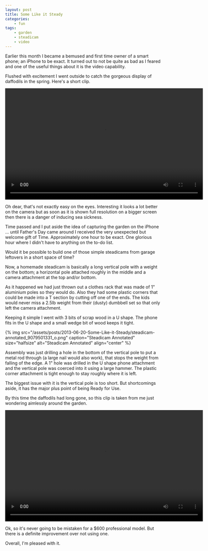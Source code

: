 ```yaml
---
layout: post
title: Some Like it Steady
categories:
    - fun
tags:
    - garden
    - steadicam
    - video
---
```


Earlier this month I became a bemused and first time owner of a smart phone; an iPhone to be exact. It turned out to not be quite as bad as I feared and one of the useful things about it is the video capability.

Flushed with excitement I went outside to catch the gorgeous display of daffodils in the spring. Here's a short clip.

<video width="640" height="360" controls>
  <source src="/assets/posts/2013-06-20-Some-Like-it-Steady/nosteadicamtest_9082503857.mp4" type="video/mp4">
  Your browser does not support the video tag.
</video>

Oh dear, that's not exactly easy on the eyes. Interesting it looks a lot better on the camera but as soon as it is shown full resolution on a bigger screen then there is a danger of inducing sea sickness.

Time passed and I put aside the idea of capturing the garden on the iPhone ... until Father's Day came around I received the very unexpected but welcome gift of Time. Approximately one hour to be exact. One glorious hour where I didn't have to anything on the to-do list.

Would it be possible to build one of those simple steadicams from garage leftovers in a short space of time?

Now, a homemade steadicam is basically a long vertical pole with a weight on the bottom; a horizontal pole attached roughly in the middle and a camera attachment at the top and/or bottom.

As it happened we had just thrown out a clothes rack that was made of 1" aluminium poles so they would do. Also they had some plastic corners that could be made into a T section by cutting off one of the ends. The kids would never miss a 2.5lb weight from their (dusty) dumbbell set so that only left the camera attachment.

Keeping it simple I went with 3 bits of scrap wood in a U shape. The phone fits in the U shape and a small wedge bit of wood keeps it tight.

{% img src="/assets/posts/2013-06-20-Some-Like-it-Steady/steadicam-annotated_9079501331_o.png" caption="Steadicam Annotated" size="halfsize" alt="Steadicam Annotated" align="center" %}

Assembly was just drilling a hole in the bottom of the vertical pole to put a metal rod through (a large nail would also work), that stops the weight from falling of the edge. A 1" hole was drilled in the U shape phone attachment and the vertical pole was coerced into it using a large hammer. The plastic corner attachment is tight enough to stay roughly where it is left.

The biggest issue with it is the vertical pole is too short. But shortcomings aside, it has the major plus point of being Ready for Use.

By this time the daffodils had long gone, so this clip is taken from me just wondering aimlessly around the garden.

<video width="640" height="360" controls>
  <source src="/assets/posts/2013-06-20-Some-Like-it-Steady/steadicamtest_9082501403.mp4" type="video/mp4">
  Your browser does not support the video tag.
</video>

Ok, so it's never going to be mistaken for a $600 professional model. But there is a definite improvement over not using one.

Overall, I'm pleased with it.